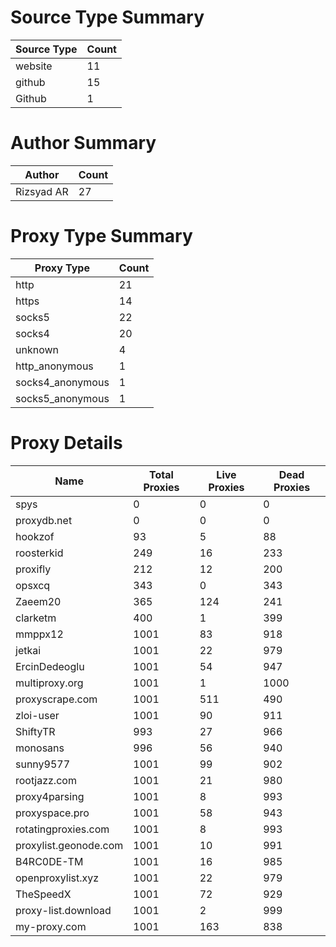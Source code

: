 # Source Type Summary

| Source Type | Count |
|-------------|-------|
| website | 11 |
| github | 15 |
| Github | 1 |


# Author Summary

| Author | Count |
|--------|-------|
| Rizsyad AR | 27 |


# Proxy Type Summary

| Proxy Type | Count |
|------------|-------|
| http | 21 |
| https | 14 |
| socks5 | 22 |
| socks4 | 20 |
| unknown | 4 |
| http_anonymous | 1 |
| socks4_anonymous | 1 |
| socks5_anonymous | 1 |


# Proxy Details

| Name | Total Proxies | Live Proxies | Dead Proxies |
|------|---------------|--------------|---------------|
| spys | 0 | 0 | 0 |
| proxydb.net | 0 | 0 | 0 |
| hookzof | 93 | 5 | 88 |
| roosterkid | 249 | 16 | 233 |
| proxifly | 212 | 12 | 200 |
| opsxcq | 343 | 0 | 343 |
| Zaeem20 | 365 | 124 | 241 |
| clarketm | 400 | 1 | 399 |
| mmppx12 | 1001 | 83 | 918 |
| jetkai | 1001 | 22 | 979 |
| ErcinDedeoglu | 1001 | 54 | 947 |
| multiproxy.org | 1001 | 1 | 1000 |
| proxyscrape.com | 1001 | 511 | 490 |
| zloi-user | 1001 | 90 | 911 |
| ShiftyTR | 993 | 27 | 966 |
| monosans | 996 | 56 | 940 |
| sunny9577 | 1001 | 99 | 902 |
| rootjazz.com | 1001 | 21 | 980 |
| proxy4parsing | 1001 | 8 | 993 |
| proxyspace.pro | 1001 | 58 | 943 |
| rotatingproxies.com | 1001 | 8 | 993 |
| proxylist.geonode.com | 1001 | 10 | 991 |
| B4RC0DE-TM | 1001 | 16 | 985 |
| openproxylist.xyz | 1001 | 22 | 979 |
| TheSpeedX | 1001 | 72 | 929 |
| proxy-list.download | 1001 | 2 | 999 |
| my-proxy.com | 1001 | 163 | 838 |

